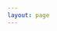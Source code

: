 ```yaml
---
layout: page
---
```



<script setup>
import {
  VPTeamPage,
  VPTeamPageTitle,
  VPTeamMembers,
  VPTeamPageSection
} from 'vitepress/theme'

const members = [
  {
    avatar: '/me.jpg',
    name: 'Yinsheng Fu',
    title: 'Creator. FE developer, in Chengdu.',
    links: [
      { icon: 'github', link: 'https://github.com/Fridolph' },
      { link: 'https://blog.fridolph.top', icon: {
          svg: `<svg t="1706778262969" class="icon" viewBox="0 0 1024 1024" version="1.1" xmlns="http://www.w3.org/2000/svg" p-id="43449" width="200" height="200"><path d="M950.749867 452.232533l-70.8608 64.3072v194.935467A277.845333 277.845333 0 0 1 603.272533 989.866667H123.8016A55.5008 55.5008 0 0 1 68.266667 934.536533V89.4976A55.5008 55.5008 0 0 1 123.8016 34.133333h700.552533a55.5008 55.5008 0 0 1 55.534934 55.330134v275.1488a105.130667 105.130667 0 0 1 15.530666-1.194667 58.538667 58.538667 0 0 1 46.216534 18.056533 75.093333 75.093333 0 0 1 9.1136 70.7584z m-126.293334-363.861333H123.8016a1.536 1.536 0 0 0-0.4096 1.092267v845.073066a1.262933 1.262933 0 0 0 0.512 1.1264h479.368533a223.095467 223.095467 0 0 0 221.4912-224.187733V566.613333l-238.933333 216.8832-80.657067-85.777066 319.522134-289.928534V89.4976a1.365333 1.365333 0 0 0-0.4096-1.160533z m-118.0672 221.661867H241.7664a23.483733 23.483733 0 0 1 0-46.830934h464.622933a23.483733 23.483733 0 0 1 0 46.830934z m-167.253333 146.363733a20.48 20.48 0 1 1 0 40.96H230.6048a20.48 20.48 0 1 1 0-40.96h308.360533z m-308.360533 193.194667h159.607466a20.48 20.48 0 1 1 0 40.96H230.6048a20.48 20.48 0 1 1 0-40.96z m324.061866 157.354666l-126.702933 40.721067 51.370667-121.582933z" fill="#60676F" p-id="43450"></path></svg>`
        },  
      },
      { link: 'https://resume.fridolph.top', icon: {
          svg: `<svg t="1706778066509" class="icon" viewBox="0 0 1024 1024" version="1.1" xmlns="http://www.w3.org/2000/svg" p-id="33015" width="200" height="200"><path d="M665.6 235.8272V235.52h199.68v0.3072a40.96 40.96 0 0 1 0 81.3056V317.44H665.6v-0.3072a40.96 40.96 0 0 1 0-81.3056z m51.2 204.8V440.32h143.36a40.96 40.96 0 1 1 0 81.92H716.8v-0.3072a40.96 40.96 0 0 1 0-81.3056z m35.84 204.4928h107.52a40.96 40.96 0 1 1 0 81.92h-107.52a40.96 40.96 0 1 1 0-81.92zM495.616 489.5744A230.3488 230.3488 0 0 1 612.9664 716.8h-0.256a39.1168 39.1168 0 1 1-75.4176-16.384 153.6 153.6 0 1 0-304.7936 16.384h-0.6656a39.2192 39.2192 0 1 1-77.6704-8.704 230.4 230.4 0 0 1 118.272-218.5728 153.6 153.6 0 1 1 223.1296 0zM153.6 0h716.8512A153.6 153.6 0 0 1 1024 153.5488V819.2h-78.9504c1.4336-8.3456 2.1504-16.8448 2.1504-25.6v-563.2a153.6 153.6 0 0 0-153.6-153.6h-563.2a153.6 153.6 0 0 0-153.6 153.6v563.2a153.6 153.6 0 0 0 153.6 153.6h563.2c8.704 0 17.3056-0.7168 25.6-2.1504V1024h25.6H153.6a153.6 153.6 0 0 1-153.6-153.6V153.5488A153.6 153.6 0 0 1 153.6 0z m230.4 460.8a76.8 76.8 0 1 0 0-153.6 76.8 76.8 0 0 0 0 153.6z" p-id="33016"></path><path d="M819.2 768h153.6a51.2 51.2 0 0 1 51.2 51.2l-204.8 204.8a51.2 51.2 0 0 1-51.2-51.2v-153.6a51.2 51.2 0 0 1 51.2-51.2z m15.36 140.288c0 10.1888 8.2432 18.432 18.432 18.432l73.728-73.728a18.432 18.432 0 0 0-18.432-18.432h-55.296a18.432 18.432 0 0 0-18.432 18.432v55.296z" p-id="33017"></path></svg>`
        },  
      },      
    ],
    
  },
]
</script>

<VPTeamPage>
  <VPTeamPageTitle>
    <template #title>贡献成员</template>
    <template #lead>辛苦了，今晚加鸡腿</template>
  </VPTeamPageTitle>
  <VPTeamMembers size="medium" :members="members" />

  <VPTeamPageSection>
    <template #title>感谢赞助商</template>
    <template #lead>等待加盟</template>
    <VPTeamMembers size="medium" :members="partners" />
  </VPTeamPageSection>
</VPTeamPage>
